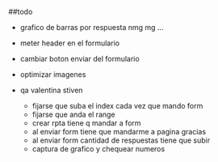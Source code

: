 ##todo
- grafico de barras por respuesta nmg mg ...
- meter header en el formulario
- cambiar boton enviar del formulario
- optimizar imagenes

- qa valentina stiven
  - fijarse que suba el index cada vez que mando form
  - fijarse que anda el range
  - crear rpta tiene q mandar a form
  - al enviar form tiene que mandarme a pagina gracias
  - al enviar form cantidad de respuestas tiene que subir
  - captura de grafico y chequear numeros

